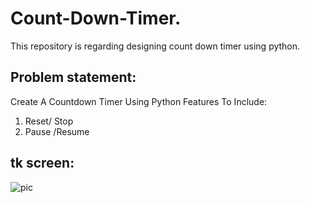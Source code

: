 # Count-Down-Timer.
This repository is regarding designing count down timer using python. <br/>

## Problem statement:
Create A Countdown Timer Using Python
Features To Include:
1) Reset/ Stop
2) Pause /Resume

## tk screen:
![pic](https://github.com/112101011/Count-Down-Timer./assets/111628378/9f1be835-1a2f-4541-9025-ce1f6fddce0c)

